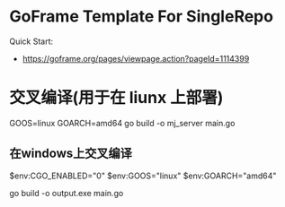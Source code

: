 # GoFrame Template For SingleRepo

Quick Start:

- https://goframe.org/pages/viewpage.action?pageId=1114399

# 交叉编译(用于在 liunx 上部署)

GOOS=linux GOARCH=amd64 go build -o mj_server main.go
## 在windows上交叉编译
$env:CGO_ENABLED="0"
$env:GOOS="linux"
$env:GOARCH="amd64"

go build -o output.exe main.go